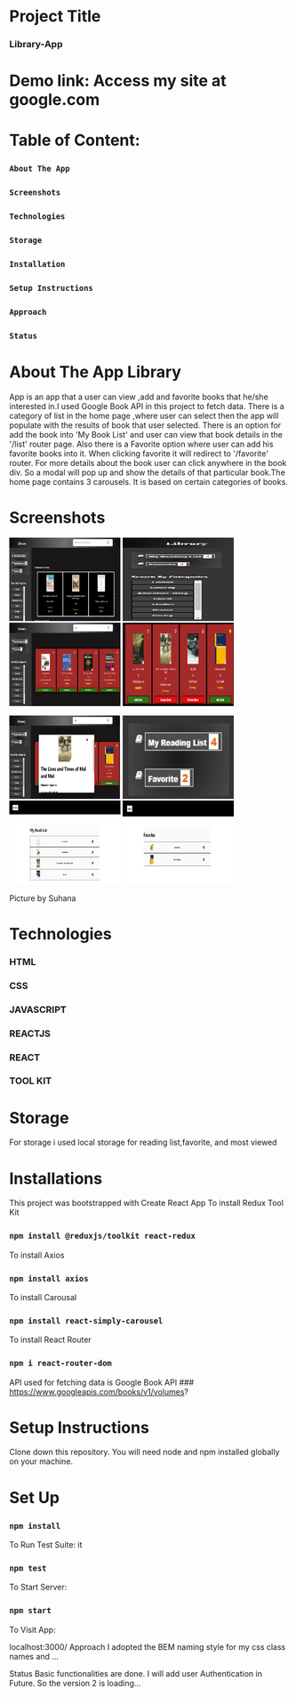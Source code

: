 # Project Title 
### Library-App

# Demo link: Access my site at google.com

# Table of Content: 
### `About The App` 
### `Screenshots` 
### `Technologies` 
### `Storage`
### `Installation`
### `Setup Instructions` 
### `Approach` 
### `Status` 


# About The App Library
App is an app that a user can view ,add and favorite books that he/she interested in.I used Google Book API in this project to fetch data. There is a category of list in the home page ,where user can select then the app will populate with the results of book that user selected. There is an option for add the book into 'My Book List' and user can view that book details in the '/list' router page. Also there is a Favorite option where user can add his favorite books into it. When clicking favorite it will redirect to '/favorite' router. For more details about the book user can click anywhere in the book div. So a modal will pop up and show the details of that particular book.The home page contains 3 carousels. It is based on certain categories of books.

# Screenshots 
<p>
<img src='./screenshot-library/library-home-new.png' width='200px' height='150px'>
<img src='./screenshot-library/libraryPanel.png' width='200px' height='150px'>
<img src='./screenshot-library/library-search.png' width='200px' height='150px'>
<img src='./screenshot-library/libraryAddFavorite.png' width='200px' height='150px'>
</p>

<p>

<img src='./screenshot-library/libraryDetails.png' width='200px' height='150px'>
<img src='./screenshot-library/library-localstoragesave.png' width='200px' height='150px'>
<img src='./screenshot-library/library-booklist.png' width='200px' height='150px'>
<img src='./screenshot-library/library-favorite.png' width='200px' height='150px'>
</p>

Picture by Suhana

# Technologies 
### HTML 
### CSS 
### JAVASCRIPT 
### REACTJS 
### REACT 
### TOOL KIT

# Storage
For storage i used local storage for reading list,favorite, and most viewed

# Installations 
This project was bootstrapped with Create React App 
To install Redux Tool Kit 
### `npm install @reduxjs/toolkit react-redux` 
To install Axios 
### `npm install axios` 
To install Carousal 
### `npm install react-simply-carousel`
To install React Router 
### `npm i react-router-dom`

API used for fetching data is Google Book API ### https://www.googleapis.com/books/v1/volumes?
# Setup Instructions

Clone down this repository. You will need node and npm installed globally on your machine.

# Set Up

### `npm install`

To Run Test Suite:
it 
### `npm test`

To Start Server:

### `npm start`

To Visit App:

localhost:3000/ Approach I adopted the BEM naming style for my css class names and ...

Status Basic functionalities are done. I will add user Authentication in Future. So the version 2 is loading...